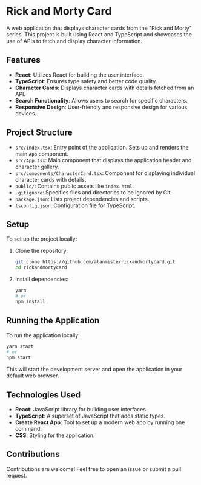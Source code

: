 
# Rick and Morty Card

A web application that displays character cards from the "Rick and Morty" series. This project is built using React and TypeScript and showcases the use of APIs to fetch and display character information.

## Features

- **React**: Utilizes React for building the user interface.
- **TypeScript**: Ensures type safety and better code quality.
- **Character Cards**: Displays character cards with details fetched from an API.
- **Search Functionality**: Allows users to search for specific characters.
- **Responsive Design**: User-friendly and responsive design for various devices.

## Project Structure

- `src/index.tsx`: Entry point of the application. Sets up and renders the main `App` component.
- `src/App.tsx`: Main component that displays the application header and character gallery.
- `src/components/CharacterCard.tsx`: Component for displaying individual character cards with details.
- `public/`: Contains public assets like `index.html`.
- `.gitignore`: Specifies files and directories to be ignored by Git.
- `package.json`: Lists project dependencies and scripts.
- `tsconfig.json`: Configuration file for TypeScript.

## Setup

To set up the project locally:

1. Clone the repository:
    ```bash
    git clone https://github.com/alanmiste/rickandmortycard.git
    cd rickandmortycard
    ```

2. Install dependencies:
    ```bash
    yarn
    # or
    npm install
    ```

## Running the Application

To run the application locally:

```bash
yarn start
# or
npm start
```

This will start the development server and open the application in your default web browser.


## Technologies Used

- **React**: JavaScript library for building user interfaces.
- **TypeScript**: A superset of JavaScript that adds static types.
- **Create React App**: Tool to set up a modern web app by running one command.
- **CSS**: Styling for the application.

## Contributions

Contributions are welcome! Feel free to open an issue or submit a pull request.
